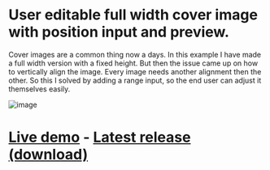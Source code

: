 # User editable full width cover image with position input and preview.
Cover images are a common thing now a days. In this example I have made a full width version with a fixed height. But then the issue came up on how to vertically align the image. Every image needs another alignment then the other. So this I solved by adding a range input, so the end user can adjust it themselves easily.

![image](https://user-images.githubusercontent.com/108196527/201096815-1b8b7593-978d-497c-be5d-cf98cfb5fc21.png)

# <a href="https://codump.github.io/demo/user-edit-full-width-cover-image/" target="_new">Live demo</a> - <a href="https://github.com/codump/user-edit-full-width-cover-image/releases/latest" target="_new">Latest release (download)</a>

